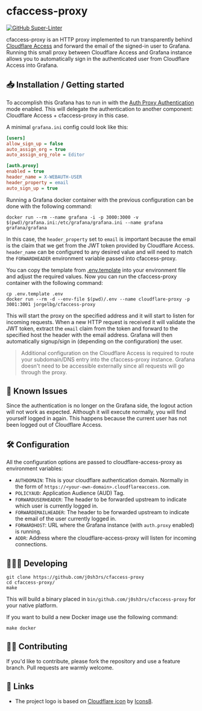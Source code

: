 # cfaccess-proxy

[![GitHub Super-Linter](https://github.com/j0sh3rs/cfaccess-proxy/workflows/Lint%20Code%20Base/badge.svg)](https://github.com/marketplace/actions/super-linter)

cfaccess-proxy is an HTTP proxy implemented to run transparently behind [Cloudflare
Access](https://teams.cloudflare.com/access/) and forward the email of the signed-in user to Grafana.
Running this small proxy between Cloudflare Access and Grafana instance allows you to
automatically sign in the authenticated user from Cloudflare Access into Grafana.

## 📥 Installation / Getting started

To accomplish this Grafana has to run in with the [Auth Proxy
Authentication](https://grafana.com/docs/grafana/latest/auth/auth-proxy/) mode enabled. This will
delegate the authentication to another component: Cloudflare Access + cfaccess-proxy in
this case.

A minimal `grafana.ini` config could look like this:

```ini
[users]
allow_sign_up = false
auto_assign_org = true
auto_assign_org_role = Editor

[auth.proxy]
enabled = true
header_name = X-WEBAUTH-USER
header_property = email
auto_sign_up = true
```

Running a Grafana docker container with the previous configuration can be done with the following command:

```shell
docker run --rm --name grafana -i -p 3000:3000 -v $(pwd)/grafana.ini:/etc/grafana/grafana.ini --name grafana grafana/grafana
```

In this case, the `header_property` set to `email` is important because the email is the claim
that we get from the JWT token provided by Cloudflare Access. `header_name` can be configured to any
desired value and will need to match the `FORWARDHEADER` environment variable passed into
cfaccess-proxy.

You can copy the template from [.env.template](.env.template) into your environment file and adjust
the required values. Now you can run the cfaccess-proxy container with the following command:

```
cp .env.template .env
docker run --rm -d --env-file $(pwd)/.env --name cloudflare-proxy -p 3001:3001 jorgelbg/cfaccess-proxy
```

This will start the proxy on the specified address and it will start to listen for incoming requests.
When a new HTTP request is received it will validate the JWT token, extract the `email` claim from
the token and forward to the specified host the header with the email address. Grafana will then
automatically signup/sign in (depending on the configuration) the user.

> Additional configuration on the Cloudflare Access is required to route your subdomain/DNS entry
> into the cfaccess-proxy instance. Grafana doesn't need to be accessible externally since
> all requests will go through the proxy.

## 👾 Known Issues

Since the authentication is no longer on the Grafana side, the logout action will not work as
expected. Although it will execute normally, you will find yourself logged in again. This happens
because the current user has not been logged out of Cloudflare Access.

## 🛠 Configuration

All the configuration options are passed to cloudflare-access-proxy as environment variables:

* `AUTHDOMAIN`: This is your cloudflare authentication domain. Normally in the form of `https://<your-own-domain>.cloudflareaccess.com`.
* `POLICYAUD`: Application Audience (AUD) Tag.
* `FORWARDUSERHEADER`: The header to be forwarded upstream to indicate which user is currently logged in.
* `FORWARDEMAILHEADER`: The header to be forwarded upstream to indicate the email of the user currently logged in.
* `FORWARDHOST`: URL where the Grafana instance (with `auth.proxy` enabled) is running.
* `ADDR`: Address where the cloudflare-access-proxy will listen for incoming connections.

## 👨🏻‍💻 Developing

```shell
git clone https://github.com/j0sh3rs/cfaccess-proxy
cd cfaccess-proxy/
make
```

This will build a binary placed in `bin/github.com/j0sh3rs/cfaccess-proxy` for your native platform.

If you want to build a new Docker image use the following command:

```shell
make docker
```

## 🤚🏻 Contributing

If you'd like to contribute, please fork the repository and use a feature
branch. Pull requests are warmly welcome.

## 🚀 Links

* The project logo is based on [Cloudflare icon](https://icons8.com/icons/set/cloudflare) by [Icons8](https://icons8.com).
